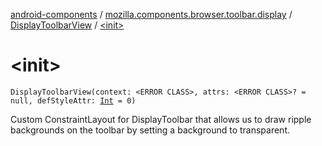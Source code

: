 [android-components](../../index.md) / [mozilla.components.browser.toolbar.display](../index.md) / [DisplayToolbarView](index.md) / [&lt;init&gt;](./-init-.md)

# &lt;init&gt;

`DisplayToolbarView(context: <ERROR CLASS>, attrs: <ERROR CLASS>? = null, defStyleAttr: `[`Int`](https://kotlinlang.org/api/latest/jvm/stdlib/kotlin/-int/index.html)` = 0)`

Custom ConstraintLayout for DisplayToolbar that allows us to draw ripple backgrounds on the toolbar
by setting a background to transparent.

